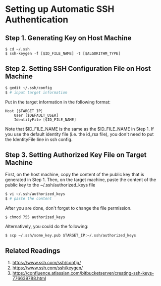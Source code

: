 # Setting up Automatic SSH Authentication

## Step 1. Generating Key on Host Machine
```ssh
$ cd ~/.ssh
$ ssh-keygen -f [$ID_FILE_NAME] -t [$ALGORITHM_TYPE]
```

## Step 2. Setting SSH Configuration File on Host Machine
```bash
$ gedit ~/.ssh/config
$ # input target information
```
Put in the target information in the following format:
```
Host [$TARGET_IP]
    User [$DEFAULT_USER]
    IdentityFile [$ID_FILE_NAME]
```
Note that $ID_FILE_NAME is the same as the $ID_FILE_NAME in Step 1. If you use the default identity file (i.e. the id_rsa file), you don't need to put the IdentityFile line in ssh config.

## Step 3. Setting Authorized Key File on Target Machine
First, on the host machine, copy the content of the public key that is generated in Step 1.
Then, on the target machine, paste the content of the public key to the ~/.ssh/authorized_keys file
```sh
$ vi ~/.ssh/authorized_keys
$ # paste the content
```
After you are done, don't forget to change the file permission.
```
$ chmod 755 authorized_keys
```

Alternatively, you could do the following:
```
$ scp ~/.ssh/some_key.pub $TARGET_IP:~/.ssh/authorized_keys
```

## Related Readings
1. https://www.ssh.com/ssh/config/
2. https://www.ssh.com/ssh/keygen/
3. https://confluence.atlassian.com/bitbucketserver/creating-ssh-keys-776639788.html
